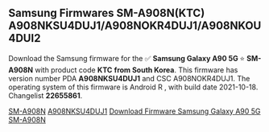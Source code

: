 <h2>Samsung Firmwares SM-A908N(KTC) A908NKSU4DUJ1/A908NOKR4DUJ1/A908NKOU4DUI2</h2>
Download the Samsung firmware for the ✅ <strong>Samsung Galaxy A90 5G </strong> ⭐ <strong>SM-A908N</strong> with product code <strong>KTC</strong> <strong> from South Korea</strong>. This firmware has version number PDA <strong>A908NKSU4DUJ1</strong> and CSC A908NOKR4DUJ1. The operating system of this firmware is Android R , with build date 2021-10-18. Changelist <strong>22655861</strong>.


[SM-A908N](https://samfirm.shop/samsung/model/SM-A908N)
[A908NKSU4DUJ1](https://samfirm.shop/samsung/pda/A908NKSU4DUJ1)
[Download Firmware Samsung Galaxy A90 5G SM-A908N](https://samfirm.shop/samsung/firmware/465768)

